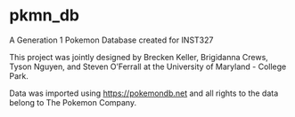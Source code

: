 # pkmn_db
A Generation 1 Pokemon Database created for INST327

This project was jointly designed by Brecken Keller, Brigidanna Crews, Tyson Nguyen, and Steven O’Ferrall at the University of Maryland - College Park.

Data was imported using https://pokemondb.net and all rights to the data belong to The Pokemon Company. 
